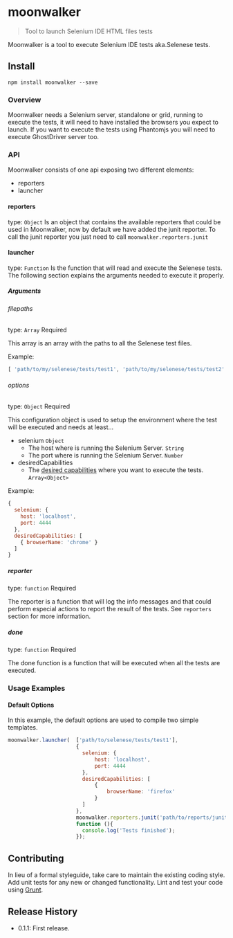 # moonwalker

> Tool to launch Selenium IDE HTML files tests

Moonwalker is a tool to execute Selenium IDE tests aka.Selenese tests.

## Install

```shell
npm install moonwalker --save
```

### Overview
Moonwalker needs a Selenium server, standalone or grid, running to execute the tests, it will need to have installed the browsers you expect to launch.
If you want to execute the tests using Phantomjs you will need to execute GhostDriver server too.

### API
Moonwalker consists of one api exposing two different elements:

- reporters
- launcher

#### reporters
type: `Object`
Is an object that contains the available reporters that could be used in Moonwalker, now by default we have added the junit reporter.
To call the junit reporter you just need to call `moonwalker.reporters.junit`

#### launcher
type: `Function`
Is the function that will read and execute the Selenese tests. The following section explains the arguments needed to execute it properly.

##### Arguments

###### filepaths
type: `Array`
Required

This array is an array with the paths to all the Selenese test files.

Example:

```js
[ 'path/to/my/selenese/tests/test1', 'path/to/my/selenese/tests/test2' ]
```

###### options
type: `Object`
Required

This configuration object is used to setup the environment where the test will be executed and needs at least...

- selenium `Object`
  - The host where is running the Selenium Server. `String`
  - The port where is running the Selenium Server. `Number`
- desiredCapabilities
  - The [desired capabilities](https://code.google.com/p/selenium/wiki/DesiredCapabilities) where you want to execute the tests. `Array<Object>`

Example:

```js
{
  selenium: {
    host: 'localhost',
    port: 4444
  },
  desiredCapabilities: [
    { browserName: 'chrome' }
  ]
}
```

##### reporter
type: `function`
Required

The reporter is a function that will log the info messages and that could perform especial actions to report the result of the tests.
See `reporters` section for more information.

##### done
type: `function`
Required

The done function is a function that will be executed when all the tests are executed.

### Usage Examples

#### Default Options
In this example, the default options are used to compile two simple templates.

```js
moonwalker.launcher(  ['path/to/selenese/tests/test1'],
                      {
                        selenium: {
                            host: 'localhost',
                            port: 4444
                        },
                        desiredCapabilities: [
                            {
                                browserName: 'firefox'
                            }
                        ]
                      },
                      moonwalker.reporters.junit('path/to/reports/junit_report.xml'),
                      function (){
                        console.log('Tests finished');
                      });
```

## Contributing
In lieu of a formal styleguide, take care to maintain the existing coding style. Add unit tests for any new or changed functionality. Lint and test your code using [Grunt](http://gruntjs.com/).

## Release History

* 0.1.1: First release.
